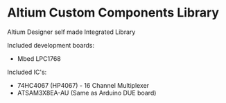 Altium Custom Components Library
===

Altium Designer self made Integrated Library

Included development boards:
* Mbed LPC1768

Included IC's:
* 74HC4067 (HP4067) - 16 Channel Multiplexer
* ATSAM3X8EA-AU (Same as Arduino DUE board)